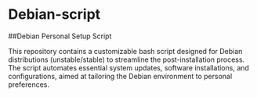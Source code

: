 # Debian-script

##Debian Personal Setup Script

This repository contains a customizable bash script designed for Debian distributions (unstable/stable) to streamline the post-installation process. 
The script automates essential system updates, software installations, and configurations, aimed at tailoring the Debian environment to personal preferences.


